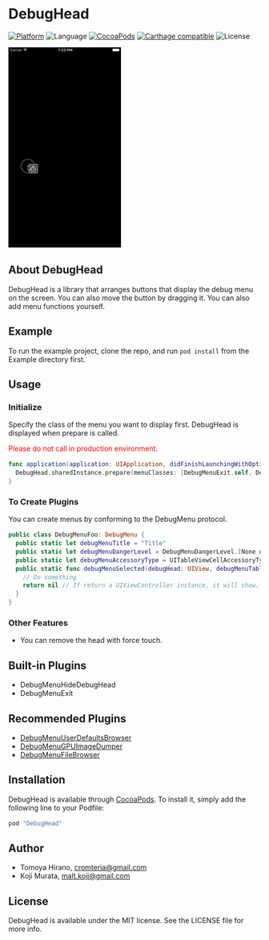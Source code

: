 # DebugHead

[![Platform](https://img.shields.io/cocoapods/p/DebugHead.svg?style=flat)](http://cocoapods.org/pods/DebugHead)
![Language](https://img.shields.io/badge/language-Swift%204.0.2-orange.svg)
[![CocoaPods](https://img.shields.io/cocoapods/v/DebugHead.svg?style=flat)](http://cocoapods.org/pods/DebugHead)
[![Carthage compatible](https://img.shields.io/badge/Carthage-compatible-4BC51D.svg?style=flat)](https://github.com/Carthage/Carthage)
![License](https://img.shields.io/github/license/malt03/DebugHead.svg?style=flat)

![Screenshot](https://raw.githubusercontent.com/malt03/DebugHead/master/Screenshot.gif)

## About DebugHead

DebugHead is a library that arranges buttons that display the debug menu on the screen.
You can also move the button by dragging it.
You can also add menu functions yourself.

## Example

To run the example project, clone the repo, and run `pod install` from the Example directory first.

## Usage

### Initialize

Specify the class of the menu you want to display first.
DebugHead is displayed when prepare is called.
<p style='color:red'>Please do not call in production environment.</p>

```swift
func application(application: UIApplication, didFinishLaunchingWithOptions launchOptions: [NSObject: AnyObject]?) -> Bool {
  DebugHead.sharedInstance.prepare(menuClasses: [DebugMenuExit.self, DebugMenuHideDebugHead.self/*, and your plugins */])
}
```

### To Create Plugins

You can create menus by conforming to the DebugMenu protocol.

```swift
public class DebugMenuFoo: DebugMenu {
  public static let debugMenuTitle = "Title"
  public static let debugMenuDangerLevel = DebugMenuDangerLevel.[None or Low or High or Extreme]
  public static let debugMenuAccessoryType = UITableViewCellAccessoryType.None
  public static func debugMenuSelected(debugHead: UIView, debugMenuTableViewController: UITableViewController) -> UIViewController? {
    // Do something
    return nil // If return a UIViewController instance, it will show.
  }
}
```

### Other Features
- You can remove the head with force touch.

## Built-in Plugins
- DebugMenuHideDebugHead
- DebugMenuExit

## Recommended Plugins
- [DebugMenuUserDefaultsBrowser](https://cocoapods.org/pods/DebugMenuUserDefaultsBrowser)
- [DebugMenuGPUImageDumper](https://cocoapods.org/pods/DebugMenuGPUImageDumper)
- [DebugMenuFileBrowser](http://cocoapods.org/pods/DebugMenuFileBrowser)

## Installation

DebugHead is available through [CocoaPods](http://cocoapods.org). To install
it, simply add the following line to your Podfile:

```ruby
pod "DebugHead"
```

## Author

- Tomoya Hirano, cromteria@gmail.com
- Koji Murata, malt.koji@gmail.com

## License

DebugHead is available under the MIT license. See the LICENSE file for more info.
